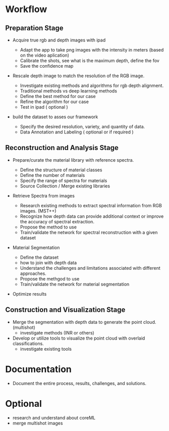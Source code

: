 # Workflow

## Preparation Stage

- Acquire true rgb and depth images with ipad
    - Adapt the app to take png images with the intensity in meters (based on the video aplication)
    - Calibrate the shots, see what is the maximum depth, define the fov
    - Save the confidence map

- Rescale depth image to match the resolution of the RGB image.
    - Investigate existing methods and algorithms for rgb depth alignment.
    - Traditional methods vs deep learning methods
    - Define the best method for our case
    - Refine the algorithm for our case
    - Test in ipad ( optional )

- build the dataset to asses our framework
    - Specify the desired resolution, variety, and quantity of data.
    - Data Annotation and Labeling ( optional or if required )

## Reconstruction and Analysis Stage

- Prepare/curate the material library with reference spectra.
    - Define the structure of material classes
    - Define the number of materials
    - Specify the range of spectra for materials
    - Source Collection / Merge existing libraries

- Retrieve Spectra from images
    - Research existing methods to extract spectral information from RGB images. (MST++)
    - Recognize how depth data can provide additional context or improve the accuracy of spectral extraction.
    - Propose the method to use
    - Train/validate the network for spectral reconstruction with a given dataset

- Material Segmentation
    - Define the dataset
    - how to join with depth data
    - Understand the challenges and limitations associated with different approaches.
    - Propose the methgod to use
    - Train/validate the network for material segmentation

- Optimize results

## Construction and Visualization Stage

- Merge the segmentation with depth data to generate the point cloud. (multishot)
    - investigate methods (INR or others)
- Develop or utilize tools to visualize the point cloud with overlaid classifications.
    - investigate existing tools

# Documentation

- Document the entire process, results, challenges, and solutions.

# Optional

- research and understand about coreML
- merge multishot images
